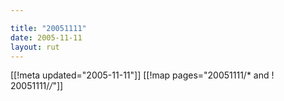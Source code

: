 ```yaml
---

title: "20051111"
date: 2005-11-11
layout: rut
---
```


[[!meta updated="2005-11-11"]]
[[!map pages="20051111/* and ! 20051111/*/*"]]
